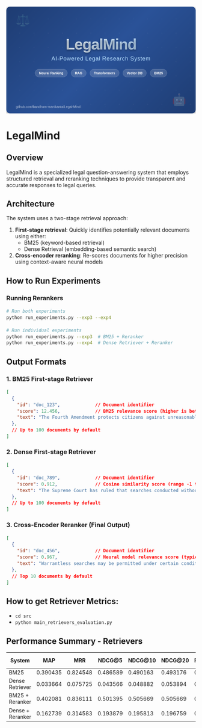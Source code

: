 ![LegalMind](thumbnail.png)

# LegalMind

## Overview
LegalMind is a specialized legal question-answering system that employs structured retrieval and reranking techniques to provide transparent and accurate responses to legal queries.

## Architecture
The system uses a two-stage retrieval approach:
1. **First-stage retrieval**: Quickly identifies potentially relevant documents using either:
   - BM25 (keyword-based retrieval)
   - Dense Retrieval (embedding-based semantic search)
2. **Cross-encoder reranking**: Re-scores documents for higher precision using context-aware neural models

## How to Run Experiments

### Running Rerankers
```bash
# Run both experiments
python run_experiments.py --exp3 --exp4

# Run individual experiments
python run_experiments.py --exp3  # BM25 + Reranker
python run_experiments.py --exp4  # Dense Retriever + Reranker
```

## Output Formats

### 1. BM25 First-stage Retriever
```json
[
  {
    "id": "doc_123",             // Document identifier
    "score": 12.456,             // BM25 relevance score (higher is better)
    "text": "The Fourth Amendment protects citizens against unreasonable searches..."
  },
  // Up to 100 documents by default
]
```

### 2. Dense First-stage Retriever
```json
[
  {
    "id": "doc_789",             // Document identifier
    "score": 0.912,              // Cosine similarity score (range -1 to 1)
    "text": "The Supreme Court has ruled that searches conducted without a warrant..."
  },
  // Up to 100 documents by default
]
```

### 3. Cross-Encoder Reranker (Final Output)
```json
[
  {
    "id": "doc_456",             // Document identifier
    "score": 0.967,              // Neural model relevance score (typically 0-1)
    "text": "Warrantless searches may be permitted under certain conditions..."
  },
  // Top 10 documents by default
]
```

## How to get Retriever Metrics: 
- `cd src`
- `python main_retrievers_evaluation.py`



## Performance Summary - Retrievers

| System             |   MAP    |   MRR    | NDCG@5  | NDCG@10 | NDCG@20 | Precision@5 | Precision@10 | Precision@20 | Recall@5 | Recall@10 | Recall@20 |   F1@5   |  F1@10  |  F1@20  | Retrieval Time |
|--------------------|----------|----------|---------|---------|---------|--------------|---------------|---------------|----------|-----------|-----------|----------|---------|---------|----------------|
| BM25               | 0.390435 | 0.824548 | 0.486589 | 0.490163 | 0.493176 | 0.186        | 0.095         | 0.0485        | 0.430833 | 0.438333  | 0.448333  | 0.243175 | 0.149096 | 0.085134 | 0.022867       |
| Dense Retriever    | 0.033664 | 0.075725 | 0.043566 | 0.048882 | 0.053894 | 0.018        | 0.012         | 0.0080        | 0.051500 | 0.066000  | 0.081333  | 0.024794 | 0.019130 | 0.014091 | 1.872362       |
| BM25 + Reranker    | 0.402081 | 0.836111 | 0.501395 | 0.505669 | 0.505669 | 0.190        | 0.098         | 0.0490        | 0.445000 | 0.455333  | 0.455333  | 0.249087 | 0.153914 | 0.085977 | 18.257292      |
| Dense + Reranker   | 0.162739 | 0.314583 | 0.193879 | 0.195813 | 0.196759 | 0.068        | 0.035         | 0.0180        | 0.169333 | 0.174333  | 0.176333  | 0.089333 | 0.055089 | 0.031522 | 20.038220      |
